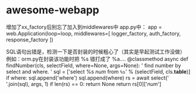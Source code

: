# awesome-webapp


增加了xx_factory后别忘了加入到middlewares中
app.py中：
app = web.Application(loop=loop, middlewares=[
		logger_factory, auth_factory, response_factory
	])

SQL语句出错是，检测一下是否封装的时候粗心了（其实是早起测试工作没做）
例如：orm.py在封装该功能时把 %s 错打成了 %a....
@classmethod
	async def findNumber(cls, selectField, where=None, args=None):
		' find number by select and where. '
		sql = ['select %s _num_ from `%s`' % (selectField, cls.__table__)]
		if where:
			sql.append('where')
			sql.append(where)
		rs = await select(' '.join(sql), args, 1)
		if len(rs) == 0:
			return None
		return rs[0]['_num_']


